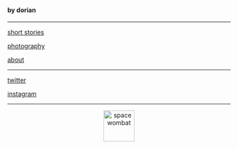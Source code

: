 <head>
      <link rel="shortcut icon" type="image/x-icon" href="images/favicon.png">
</head>

#### by dorian

---

[short stories](shortstories/stories.md)     

      
[photography](photos/photography.md)

[about](about.md)

---

[twitter](https://twitter.com/dorian_brennan "twitter")

[instagram](https://www.instagram.com/dorian_brennan/ "instagram")

---
<p align="center">
  <img src="https://dorianbrennan.github.io/beginnings/images/logosmall.png" width="70" title="space wombat">
</p>
